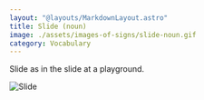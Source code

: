 ```yaml
---
layout: "@layouts/MarkdownLayout.astro"
title: Slide (noun)
image: ./assets/images-of-signs/slide-noun.gif
category: Vocabulary
---
```


Slide as in the slide at a playground.

![Slide](@signs/slide-noun.gif)
